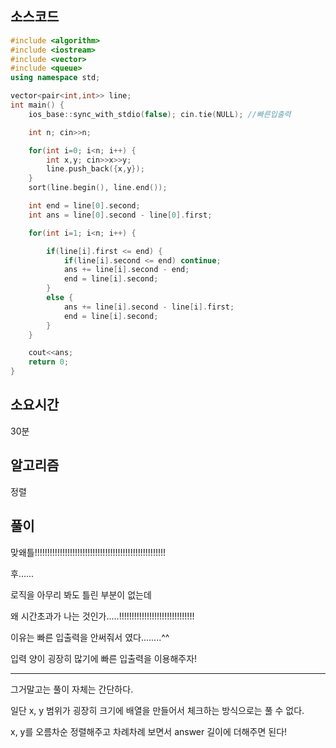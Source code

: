 ## 소스코드
```cpp
#include <algorithm>
#include <iostream>
#include <vector>
#include <queue>
using namespace std;

vector<pair<int,int>> line;
int main() {
    ios_base::sync_with_stdio(false); cin.tie(NULL); //빠른입출력

    int n; cin>>n;

    for(int i=0; i<n; i++) {
        int x,y; cin>>x>>y;
        line.push_back({x,y});
    }
    sort(line.begin(), line.end());

    int end = line[0].second;
    int ans = line[0].second - line[0].first;

    for(int i=1; i<n; i++) {

        if(line[i].first <= end) {
            if(line[i].second <= end) continue;
            ans += line[i].second - end;
            end = line[i].second;
        }
        else {
            ans += line[i].second - line[i].first;
            end = line[i].second;
        }
    }

    cout<<ans;
    return 0;
}


```


## 소요시간
30분


## 알고리즘
정렬

## 풀이

맞왜틀!!!!!!!!!!!!!!!!!!!!!!!!!!!!!!!!!!!!!!!!!!!!!!!!!!!!

후......

로직을 아무리 봐도 틀린 부분이 없는데

왜 시간초과가 나는 것인가.....!!!!!!!!!!!!!!!!!!!!!!!!!!!!!!

이유는 빠른 입출력을 안써줘서 였다........^^

입력 양이 굉장히 많기에 빠른 입출력을 이용해주자!

---

그거말고는 풀이 자체는 간단하다.

일단 x, y 범위가 굉장히 크기에 배열을 만들어서 체크하는 방식으로는 풀 수 없다.

x, y를 오름차순 정렬해주고 차례차례 보면서 answer 길이에 더해주면 된다!